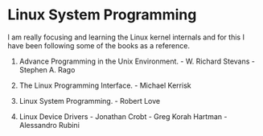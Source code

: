 # Linux System Programming 

I am really focusing and learning the Linux kernel internals and for this I have been following some of the books as a reference. <br> 

1. Advance Programming in the Unix Environment. 
                         - W. Richard Stevans
                         - Stephen A. Rago
2. The Linux Programming Interface. 
			- Michael Kerrisk

3. Linux System Programming. 
			- Robert Love

4. Linux Device Drivers 
			- Jonathan Crobt
			- Greg Korah Hartman
			- Alessandro Rubini
